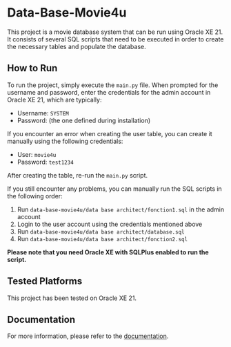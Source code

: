 # Data-Base-Movie4u

This project is a movie database system that can be run using Oracle XE 21. It consists of several SQL scripts that need to be executed in order to create the necessary tables and populate the database.

## How to Run

To run the project, simply execute the `main.py` file. When prompted for the username and password, enter the credentials for the admin account in Oracle XE 21, which are typically:

- Username: `SYSTEM`
- Password: (the one defined during installation)

If you encounter an error when creating the user table, you can create it manually using the following credentials:

- User: `movie4u`
- Password: `test1234`

After creating the table, re-run the `main.py` script.

If you still encounter any problems, you can manually run the SQL scripts in the following order:

1. Run `data-base-movie4u/data base architect/fonction1.sql` in the admin account
2. Login to the user account using the credentials mentioned above
3. Run `data-base-movie4u/data base architect/database.sql`
4. Run `data-base-movie4u/data base architect/fonction2.sql`

**Please note that you need Oracle XE with SQLPlus enabled to run the script.**

## Tested Platforms

This project has been tested on Oracle XE 21. 

## Documentation

For more information, please refer to the [documentation](doc).
